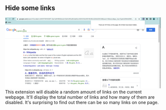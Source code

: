 ## Hide some links
![screenshot](screenshot.png)
This extension will disable a random amount of links on the current webpage. It'll display the total number of links and how many of them are disabled. It's surprising to find out there can be so many links on one page.